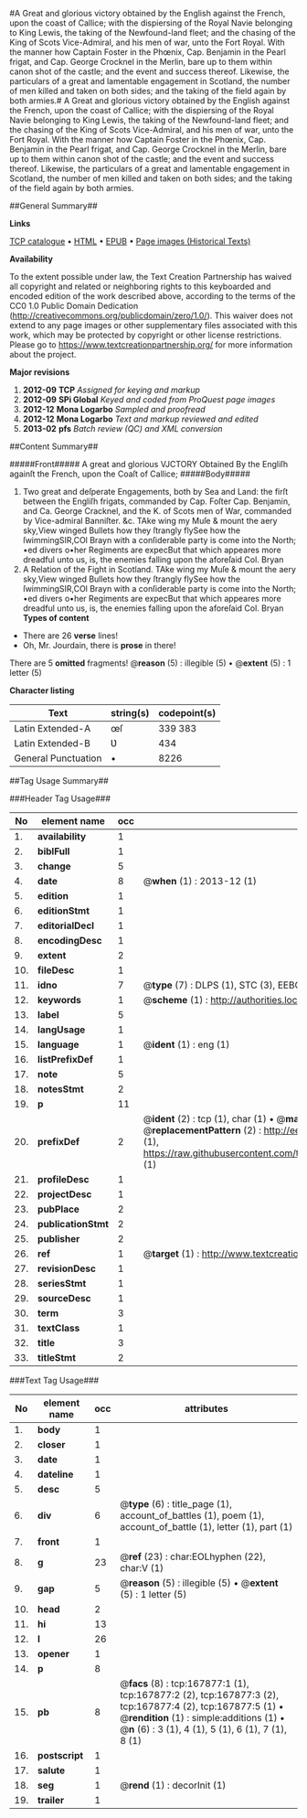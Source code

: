 #A Great and glorious victory obtained by the English against the French, upon the coast of Callice; with the dispiersing of the Royal Navie belonging to King Lewis, the taking of the Newfound-land fleet; and the chasing of the King of Scots Vice-Admiral, and his men of war, unto the Fort Royal. With the manner how Captain Foster in the Phœnix, Cap. Benjamin in the Pearl frigat, and Cap. George Crocknel in the Merlin, bare up to them within canon shot of the castle; and the event and success thereof. Likewise, the particulars of a great and lamentable engagement in Scotland, the number of men killed and taken on both sides; and the taking of the field again by both armies.#
A Great and glorious victory obtained by the English against the French, upon the coast of Callice; with the dispiersing of the Royal Navie belonging to King Lewis, the taking of the Newfound-land fleet; and the chasing of the King of Scots Vice-Admiral, and his men of war, unto the Fort Royal. With the manner how Captain Foster in the Phœnix, Cap. Benjamin in the Pearl frigat, and Cap. George Crocknel in the Merlin, bare up to them within canon shot of the castle; and the event and success thereof. Likewise, the particulars of a great and lamentable engagement in Scotland, the number of men killed and taken on both sides; and the taking of the field again by both armies.

##General Summary##

**Links**

[TCP catalogue](http://www.ota.ox.ac.uk/tcp/)  • 
[HTML](http://tei.it.ox.ac.uk/tcp/Texts-HTML/free/A85/A85576.html)  • 
[EPUB](http://tei.it.ox.ac.uk/tcp/Texts-EPUB/free/A85/A85576.epub) • 
[Page images (Historical Texts)](https://historicaltexts.jisc.ac.uk/eebo-99866434e)

**Availability**

To the extent possible under law, the Text Creation Partnership has waived all copyright and related or neighboring rights to this keyboarded and encoded edition of the work described above, according to the terms of the CC0 1.0 Public Domain Dedication (http://creativecommons.org/publicdomain/zero/1.0/). This waiver does not extend to any page images or other supplementary files associated with this work, which may be protected by copyright or other license restrictions. Please go to https://www.textcreationpartnership.org/ for more information about the project.

**Major revisions**

1. __2012-09__ __TCP__ *Assigned for keying and markup*
1. __2012-09__ __SPi Global__ *Keyed and coded from ProQuest page images*
1. __2012-12__ __Mona Logarbo__ *Sampled and proofread*
1. __2012-12__ __Mona Logarbo__ *Text and markup reviewed and edited*
1. __2013-02__ __pfs__ *Batch review (QC) and XML conversion*

##Content Summary##

#####Front#####
A great and glorious VJCTORY Obtained By the Engliſh againſt the French, upon the Coaſt of Callice; 
#####Body#####

1. Two great and deſperate Engagements, both by Sea and Land: the firſt between the Engliſh frigats, commanded by Cap. Foſter Cap. Benjamin, and Ca. George Cracknel, and the K. of Scots men of War, commanded by Vice-admiral Banniſter. &c.
TAke wing my Muſe & mount the aery sky,View winged Bullets how they ſtrangly flySee how the ſwimmingSIR,COl Brayn with a conſiderable party is come into the North; •ed divers o•her Regiments are expecBut that which appeares more dreadful unto us, is, the enemies falling upon the aforeſaid Col. Bryan
1. A Relation of the Fight in Scotland.
TAke wing my Muſe & mount the aery sky,View winged Bullets how they ſtrangly flySee how the ſwimmingSIR,COl Brayn with a conſiderable party is come into the North; •ed divers o•her Regiments are expecBut that which appeares more dreadful unto us, is, the enemies falling upon the aforeſaid Col. Bryan
**Types of content**

  * There are 26 **verse** lines!
  * Oh, Mr. Jourdain, there is **prose** in there!

There are 5 **omitted** fragments! 
 @__reason__ (5) : illegible (5)  •  @__extent__ (5) : 1 letter (5)

**Character listing**


|Text|string(s)|codepoint(s)|
|---|---|---|
|Latin Extended-A|œſ|339 383|
|Latin Extended-B|Ʋ|434|
|General Punctuation|•|8226|

##Tag Usage Summary##

###Header Tag Usage###

|No|element name|occ|attributes|
|---|---|---|---|
|1.|__availability__|1||
|2.|__biblFull__|1||
|3.|__change__|5||
|4.|__date__|8| @__when__ (1) : 2013-12 (1)|
|5.|__edition__|1||
|6.|__editionStmt__|1||
|7.|__editorialDecl__|1||
|8.|__encodingDesc__|1||
|9.|__extent__|2||
|10.|__fileDesc__|1||
|11.|__idno__|7| @__type__ (7) : DLPS (1), STC (3), EEBO-CITATION (1), PROQUEST (1), VID (1)|
|12.|__keywords__|1| @__scheme__ (1) : http://authorities.loc.gov/ (1)|
|13.|__label__|5||
|14.|__langUsage__|1||
|15.|__language__|1| @__ident__ (1) : eng (1)|
|16.|__listPrefixDef__|1||
|17.|__note__|5||
|18.|__notesStmt__|2||
|19.|__p__|11||
|20.|__prefixDef__|2| @__ident__ (2) : tcp (1), char (1)  •  @__matchPattern__ (2) : ([0-9\-]+):([0-9IVX]+) (1), (.+) (1)  •  @__replacementPattern__ (2) : http://eebo.chadwyck.com/downloadtiff?vid=$1&page=$2 (1), https://raw.githubusercontent.com/textcreationpartnership/Texts/master/tcpchars.xml#$1 (1)|
|21.|__profileDesc__|1||
|22.|__projectDesc__|1||
|23.|__pubPlace__|2||
|24.|__publicationStmt__|2||
|25.|__publisher__|2||
|26.|__ref__|1| @__target__ (1) : http://www.textcreationpartnership.org/docs/. (1)|
|27.|__revisionDesc__|1||
|28.|__seriesStmt__|1||
|29.|__sourceDesc__|1||
|30.|__term__|3||
|31.|__textClass__|1||
|32.|__title__|3||
|33.|__titleStmt__|2||


###Text Tag Usage###

|No|element name|occ|attributes|
|---|---|---|---|
|1.|__body__|1||
|2.|__closer__|1||
|3.|__date__|1||
|4.|__dateline__|1||
|5.|__desc__|5||
|6.|__div__|6| @__type__ (6) : title_page (1), account_of_battles (1), poem (1), account_of_battle (1), letter (1), part (1)|
|7.|__front__|1||
|8.|__g__|23| @__ref__ (23) : char:EOLhyphen (22), char:V (1)|
|9.|__gap__|5| @__reason__ (5) : illegible (5)  •  @__extent__ (5) : 1 letter (5)|
|10.|__head__|2||
|11.|__hi__|13||
|12.|__l__|26||
|13.|__opener__|1||
|14.|__p__|8||
|15.|__pb__|8| @__facs__ (8) : tcp:167877:1 (1), tcp:167877:2 (2), tcp:167877:3 (2), tcp:167877:4 (2), tcp:167877:5 (1)  •  @__rendition__ (1) : simple:additions (1)  •  @__n__ (6) : 3 (1), 4 (1), 5 (1), 6 (1), 7 (1), 8 (1)|
|16.|__postscript__|1||
|17.|__salute__|1||
|18.|__seg__|1| @__rend__ (1) : decorInit (1)|
|19.|__trailer__|1||
